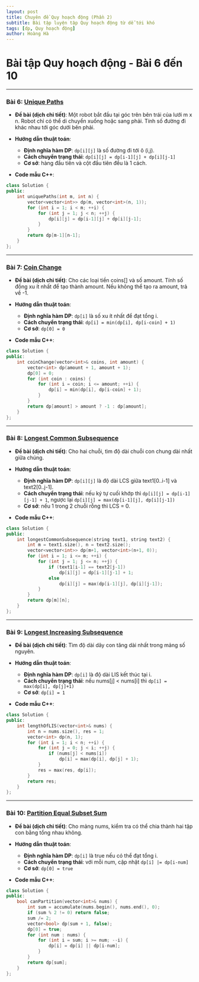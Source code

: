```yaml
---
layout: post
title: Chuyên đề Quy hoạch động (Phần 2)
subtitle: Bài tập luyện tập Quy hoạch động từ dễ tới khó
tags: [dp, Quy hoạch động]
author: Hoàng Hà
---
```


# Bài tập Quy hoạch động - Bài 6 đến 10

---

### Bài 6: [Unique Paths](https://leetcode.com/problems/unique-paths/)

- **Đề bài (dịch chi tiết)**:
  Một robot bắt đầu tại góc trên bên trái của lưới m x n. Robot chỉ có thể di chuyển xuống hoặc sang phải. Tính số đường đi khác nhau tới góc dưới bên phải.

- **Hướng dẫn thuật toán**:
  - **Định nghĩa hàm DP**: `dp[i][j]` là số đường đi tới ô (i,j).
  - **Cách chuyển trạng thái**: `dp[i][j] = dp[i-1][j] + dp[i][j-1]`
  - **Cơ sở**: hàng đầu tiên và cột đầu tiên đều là 1 cách.

- **Code mẫu C++**:
```cpp
class Solution {
public:
    int uniquePaths(int m, int n) {
        vector<vector<int>> dp(m, vector<int>(n, 1));
        for (int i = 1; i < m; ++i) {
            for (int j = 1; j < n; ++j) {
                dp[i][j] = dp[i-1][j] + dp[i][j-1];
            }
        }
        return dp[m-1][n-1];
    }
};
```

---

### Bài 7: [Coin Change](https://leetcode.com/problems/coin-change/)

- **Đề bài (dịch chi tiết)**:
  Cho các loại tiền coins[] và số amount. Tính số đồng xu ít nhất để tạo thành amount. Nếu không thể tạo ra amount, trả về -1.

- **Hướng dẫn thuật toán**:
  - **Định nghĩa hàm DP**: `dp[i]` là số xu ít nhất để đạt tổng i.
  - **Cách chuyển trạng thái**: `dp[i] = min(dp[i], dp[i-coin] + 1)`
  - **Cơ sở**: `dp[0] = 0`

- **Code mẫu C++**:
```cpp
class Solution {
public:
    int coinChange(vector<int>& coins, int amount) {
        vector<int> dp(amount + 1, amount + 1);
        dp[0] = 0;
        for (int coin : coins) {
            for (int i = coin; i <= amount; ++i) {
                dp[i] = min(dp[i], dp[i-coin] + 1);
            }
        }
        return dp[amount] > amount ? -1 : dp[amount];
    }
};
```

---

### Bài 8: [Longest Common Subsequence](https://leetcode.com/problems/longest-common-subsequence/)

- **Đề bài (dịch chi tiết)**:
  Cho hai chuỗi, tìm độ dài chuỗi con chung dài nhất giữa chúng.

- **Hướng dẫn thuật toán**:
  - **Định nghĩa hàm DP**: `dp[i][j]` là độ dài LCS giữa text1[0..i-1] và text2[0..j-1].
  - **Cách chuyển trạng thái**: nếu ký tự cuối khớp thì `dp[i][j] = dp[i-1][j-1] + 1`, ngược lại `dp[i][j] = max(dp[i-1][j], dp[i][j-1])`
  - **Cơ sở**: nếu 1 trong 2 chuỗi rỗng thì LCS = 0.

- **Code mẫu C++**:
```cpp
class Solution {
public:
    int longestCommonSubsequence(string text1, string text2) {
        int m = text1.size(), n = text2.size();
        vector<vector<int>> dp(m+1, vector<int>(n+1, 0));
        for (int i = 1; i <= m; ++i) {
            for (int j = 1; j <= n; ++j) {
                if (text1[i-1] == text2[j-1])
                    dp[i][j] = dp[i-1][j-1] + 1;
                else
                    dp[i][j] = max(dp[i-1][j], dp[i][j-1]);
            }
        }
        return dp[m][n];
    }
};
```

---

### Bài 9: [Longest Increasing Subsequence](https://leetcode.com/problems/longest-increasing-subsequence/)

- **Đề bài (dịch chi tiết)**:
  Tìm độ dài dãy con tăng dài nhất trong mảng số nguyên.

- **Hướng dẫn thuật toán**:
  - **Định nghĩa hàm DP**: `dp[i]` là độ dài LIS kết thúc tại i.
  - **Cách chuyển trạng thái**: nếu nums[j] < nums[i] thì `dp[i] = max(dp[i], dp[j]+1)`
  - **Cơ sở**: `dp[i] = 1`

- **Code mẫu C++**:
```cpp
class Solution {
public:
    int lengthOfLIS(vector<int>& nums) {
        int n = nums.size(), res = 1;
        vector<int> dp(n, 1);
        for (int i = 1; i < n; ++i) {
            for (int j = 0; j < i; ++j) {
                if (nums[j] < nums[i])
                    dp[i] = max(dp[i], dp[j] + 1);
            }
            res = max(res, dp[i]);
        }
        return res;
    }
};
```

---

### Bài 10: [Partition Equal Subset Sum](https://leetcode.com/problems/partition-equal-subset-sum/)

- **Đề bài (dịch chi tiết)**:
  Cho mảng nums, kiểm tra có thể chia thành hai tập con bằng tổng nhau không.

- **Hướng dẫn thuật toán**:
  - **Định nghĩa hàm DP**: `dp[i]` là true nếu có thể đạt tổng i.
  - **Cách chuyển trạng thái**: với mỗi num, cập nhật `dp[i] |= dp[i-num]`
  - **Cơ sở**: `dp[0] = true`

- **Code mẫu C++**:
```cpp
class Solution {
public:
    bool canPartition(vector<int>& nums) {
        int sum = accumulate(nums.begin(), nums.end(), 0);
        if (sum % 2 != 0) return false;
        sum /= 2;
        vector<bool> dp(sum + 1, false);
        dp[0] = true;
        for (int num : nums) {
            for (int i = sum; i >= num; --i) {
                dp[i] = dp[i] || dp[i-num];
            }
        }
        return dp[sum];
    }
};
```
